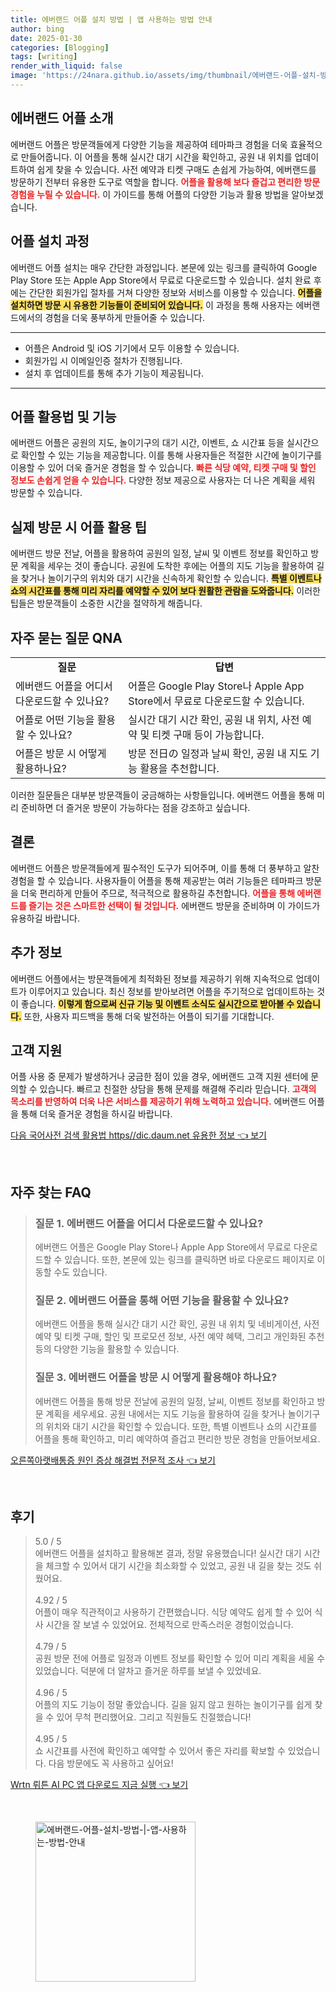 ```yaml
---
title: 에버랜드 어플 설치 방법 | 앱 사용하는 방법 안내
author: bing
date: 2025-01-30
categories: [Blogging]
tags: [writing]
render_with_liquid: false
image: 'https://24nara.github.io/assets/img/thumbnail/에버랜드-어플-설치-방법-|-앱-사용하는-방법-안내.webp'
---
```



<h2 id='에버랜드_어플_소개'>에버랜드 어플 소개</h2>

<p>에버랜드 어플은 방문객들에게 다양한 기능을 제공하여 테마파크 경험을 더욱 효율적으로 만들어줍니다. 이 어플을 통해 실시간 대기 시간을 확인하고, 공원 내 위치를 업데이트하여 쉽게 찾을 수 있습니다. 사전 예약과 티켓 구매도 손쉽게 가능하여, 에버랜드를 방문하기 전부터 유용한 도구로 역할을 합니다. <b><span style="color: #ee2323;">어플을 활용해 보다 즐겁고 편리한 방문 경험을 누릴 수 있습니다.</span></b> 이 가이드를 통해 어플의 다양한 기능과 활용 방법을 알아보겠습니다.</p>

<h2 id='어플_설치_과정'>어플 설치 과정</h2>

<p>에버랜드 어플 설치는 매우 간단한 과정입니다. 본문에 있는 링크를 클릭하여 Google Play Store 또는 Apple App Store에서 무료로 다운로드할 수 있습니다. 설치 완료 후에는 간단한 회원가입 절차를 거쳐 다양한 정보와 서비스를 이용할 수 있습니다. <b><span style="background-color: #ffe066;">어플을 설치하면 방문 시 유용한 기능들이 준비되어 있습니다.</span></b> 이 과정을 통해 사용자는 에버랜드에서의 경험을 더욱 풍부하게 만들어줄 수 있습니다.</p>

<hr />

<ul>
    <li>어플은 Android 및 iOS 기기에서 모두 이용할 수 있습니다.</li>
    <li>회원가입 시 이메일인증 절차가 진행됩니다.</li>
    <li>설치 후 업데이트를 통해 추가 기능이 제공됩니다.</li>
</ul>

<hr />

<h2 id='어플_활용법_및_기능'>어플 활용법 및 기능</h2>

<p>에버랜드 어플은 공원의 지도, 놀이기구의 대기 시간, 이벤트, 쇼 시간표 등을 실시간으로 확인할 수 있는 기능을 제공합니다. 이를 통해 사용자들은 적절한 시간에 놀이기구를 이용할 수 있어 더욱 즐거운 경험을 할 수 있습니다. <b><span style="color: #ee2323;">빠른 식당 예약, 티켓 구매 및 할인 정보도 손쉽게 얻을 수 있습니다.</span></b> 다양한 정보 제공으로 사용자는 더 나은 계획을 세워 방문할 수 있습니다.</p>

<h2 id='실제_방문_시_어플_활용_팁'>실제 방문 시 어플 활용 팁</h2>

<p>에버랜드 방문 전날, 어플을 활용하여 공원의 일정, 날씨 및 이벤트 정보를 확인하고 방문 계획을 세우는 것이 좋습니다. 공원에 도착한 후에는 어플의 지도 기능을 활용하여 길을 찾거나 놀이기구의 위치와 대기 시간을 신속하게 확인할 수 있습니다. <b><span style="background-color: #ffe066;">특별 이벤트나 쇼의 시간표를 통해 미리 자리를 예약할 수 있어 보다 원활한 관람을 도와줍니다.</span></b> 이러한 팁들은 방문객들이 소중한 시간을 절약하게 해줍니다.</p>

<h2 id='자주_묻는_질문_QA'>자주 묻는 질문 QNA</h2>

<table>
    <tr>
        <td style="text-align: center; height: 17px;"><b>질문</b></td>
        <td style="text-align: center; height: 17px;"><b>답변</b></td>
    </tr>
    <tr>
        <td>에버랜드 어플을 어디서 다운로드할 수 있나요?</td>
        <td>어플은 Google Play Store나 Apple App Store에서 무료로 다운로드할 수 있습니다.</td>
    </tr>
    <tr>
        <td>어플로 어떤 기능을 활용할 수 있나요?</td>
        <td>실시간 대기 시간 확인, 공원 내 위치, 사전 예약 및 티켓 구매 등이 가능합니다.</td>
    </tr>
    <tr>
        <td>어플은 방문 시 어떻게 활용하나요?</td>
        <td>방문 전日の 일정과 날씨 확인, 공원 내 지도 기능 활용을 추천합니다.</td>
    </tr>
</table>

<p>이러한 질문들은 대부분 방문객들이 궁금해하는 사항들입니다. 에버랜드 어플을 통해 미리 준비하면 더 즐거운 방문이 가능하다는 점을 강조하고 싶습니다.</p>

<h2 id='결론'>결론</h2>

<p>에버랜드 어플은 방문객들에게 필수적인 도구가 되어주며, 이를 통해 더 풍부하고 알찬 경험을 할 수 있습니다. 사용자들이 어플을 통해 제공받는 여러 기능들은 테마파크 방문을 더욱 편리하게 만들어 주므로, 적극적으로 활용하길 추천합니다. <b><span style="color: #ee2323;">어플을 통해 에버랜드를 즐기는 것은 스마트한 선택이 될 것입니다.</span></b> 에버랜드 방문을 준비하며 이 가이드가 유용하길 바랍니다.</p>

<h2 id='추가_정보'>추가 정보</h2>

<p>에버랜드 어플에서는 방문객들에게 최적화된 정보를 제공하기 위해 지속적으로 업데이트가 이루어지고 있습니다. 최신 정보를 받아보려면 어플을 주기적으로 업데이트하는 것이 좋습니다. <b><span style="background-color: #ffe066;">이렇게 함으로써 신규 기능 및 이벤트 소식도 실시간으로 받아볼 수 있습니다.</span></b> 또한, 사용자 피드백을 통해 더욱 발전하는 어플이 되기를 기대합니다.</p>

<h2 id='고객_지원'>고객 지원</h2>

<p>어플 사용 중 문제가 발생하거나 궁금한 점이 있을 경우, 에버랜드 고객 지원 센터에 문의할 수 있습니다. 빠르고 친절한 상담을 통해 문제를 해결해 주리라 믿습니다. <b><span style="color: #ee2323;">고객의 목소리를 반영하여 더욱 나은 서비스를 제공하기 위해 노력하고 있습니다.</span></b> 에버랜드 어플을 통해 더욱 즐거운 경험을 하시길 바랍니다.</p>


<p><a class="click-button" title="다음 국어사전 검색 활용법 https//dic.daum.net 유용한 정보" href="https://24nara.github.io/posts/%EB%8B%A4%EC%9D%8C-%EA%B5%AD%EC%96%B4%EC%82%AC%EC%A0%84-%EA%B2%80%EC%83%89-%ED%99%9C%EC%9A%A9%EB%B2%95-httpsdic.daum.net-%EC%9C%A0%EC%9A%A9%ED%95%9C-%EC%A0%95%EB%B3%B4/" rel="dofollow">다음 국어사전 검색 활용법 https//dic.daum.net 유용한 정보 👈 보기</a></p><br>
<h2 id='자주_찾는_FAQ'>자주 찾는 FAQ</h2>
<div itemscope="" itemtype="https://schema.org/FAQPage"> 
<blockquote> 
<div itemscope="" itemprop="mainEntity" itemtype="https://schema.org/Question"> 
<h3 itemprop="name">질문 1. 에버랜드 어플을 어디서 다운로드할 수 있나요?</h3> 
<div itemscope="" itemprop="acceptedAnswer" itemtype="https://schema.org/Answer"> 
<span itemprop="text"> 
<p>에버랜드 어플은 Google Play Store나 Apple App Store에서 무료로 다운로드할 수 있습니다. 또한, 본문에 있는 링크를 클릭하면 바로 다운로드 페이지로 이동할 수도 있습니다.</p> 
</span> 
</div> 
</div> 

<div itemscope="" itemprop="mainEntity" itemtype="https://schema.org/Question"> 
<h3 itemprop="name">질문 2. 에버랜드 어플을 통해 어떤 기능을 활용할 수 있나요?</h3> 
<div itemscope="" itemprop="acceptedAnswer" itemtype="https://schema.org/Answer"> 
<span itemprop="text"> 
<p>에버랜드 어플을 통해 실시간 대기 시간 확인, 공원 내 위치 및 네비게이션, 사전 예약 및 티켓 구매, 할인 및 프로모션 정보, 사전 예약 혜택, 그리고 개인화된 추천 등의 다양한 기능을 활용할 수 있습니다.</p> 
</span> 
</div> 
</div> 

<div itemscope="" itemprop="mainEntity" itemtype="https://schema.org/Question"> 
<h3 itemprop="name">질문 3. 에버랜드 어플을 방문 시 어떻게 활용해야 하나요?</h3> 
<div itemscope="" itemprop="acceptedAnswer" itemtype="https://schema.org/Answer"> 
<span itemprop="text"> 
<p>에버랜드 어플을 통해 방문 전날에 공원의 일정, 날씨, 이벤트 정보를 확인하고 방문 계획을 세우세요. 공원 내에서는 지도 기능을 활용하여 길을 찾거나 놀이기구의 위치와 대기 시간을 확인할 수 있습니다. 또한, 특별 이벤트나 쇼의 시간표를 어플을 통해 확인하고, 미리 예약하여 즐겁고 편리한 방문 경험을 만들어보세요.</p> 
</span> 
</div> 
</div> 
</blockquote> 
</div>
<p><a class="click-button" title="오른쪽아랫배통증 원인 증상 해결법 전문적 조사" href="https://24nara.github.io/posts/%EC%98%A4%EB%A5%B8%EC%AA%BD%EC%95%84%EB%9E%AB%EB%B0%B0%ED%86%B5%EC%A6%9D-%EC%9B%90%EC%9D%B8-%EC%A6%9D%EC%83%81-%ED%95%B4%EA%B2%B0%EB%B2%95-%EC%A0%84%EB%AC%B8%EC%A0%81-%EC%A1%B0%EC%82%AC/" rel="dofollow">오른쪽아랫배통증 원인 증상 해결법 전문적 조사 👈 보기</a></p><br>
<h2 id='후기'>후기</h2>
<div itemscope itemtype="https://schema.org/Product">
  <blockquote>
  <div itemprop="review" itemscope itemtype="https://schema.org/Review">
      <div itemprop="reviewRating" itemscope itemtype="https://schema.org/Rating"> <span itemprop="ratingValue">5.0</span> / <span itemprop="bestRating">5</span> </div>
      <span itemprop="reviewBody">에버랜드 어플을 설치하고 활용해본 결과, 정말 유용했습니다! 실시간 대기 시간을 체크할 수 있어서 대기 시간을 최소화할 수 있었고, 공원 내 길을 찾는 것도 쉬웠어요.</span>
  </div>
  <br>
  <div itemprop="review" itemscope itemtype="https://schema.org/Review">
      <div itemprop="reviewRating" itemscope itemtype="https://schema.org/Rating"> <span itemprop="ratingValue">4.92</span> / <span itemprop="bestRating">5</span> </div>
      <span itemprop="reviewBody">어플이 매우 직관적이고 사용하기 간편했습니다. 식당 예약도 쉽게 할 수 있어 식사 시간을 잘 보낼 수 있었어요. 전체적으로 만족스러운 경험이었습니다.</span>
  </div>
  <br>
  <div itemprop="review" itemscope itemtype="https://schema.org/Review">
      <div itemprop="reviewRating" itemscope itemtype="https://schema.org/Rating"> <span itemprop="ratingValue">4.79</span> / <span itemprop="bestRating">5</span> </div>
      <span itemprop="reviewBody">공원 방문 전에 어플로 일정과 이벤트 정보를 확인할 수 있어 미리 계획을 세울 수 있었습니다. 덕분에 더 알차고 즐거운 하루를 보낼 수 있었네요.</span>
  </div>
  <br>
  <div itemprop="review" itemscope itemtype="https://schema.org/Review">
      <div itemprop="reviewRating" itemscope itemtype="https://schema.org/Rating"> <span itemprop="ratingValue">4.96</span> / <span itemprop="bestRating">5</span> </div>
      <span itemprop="reviewBody">어플의 지도 기능이 정말 좋았습니다. 길을 잃지 않고 원하는 놀이기구를 쉽게 찾을 수 있어 무척 편리했어요. 그리고 직원들도 친절했습니다!</span>
  </div>
  <br>
  <div itemprop="review" itemscope itemtype="https://schema.org/Review">
      <div itemprop="reviewRating" itemscope itemtype="https://schema.org/Rating"> <span itemprop="ratingValue">4.95</span> / <span itemprop="bestRating">5</span> </div>
      <span itemprop="reviewBody">쇼 시간표를 사전에 확인하고 예약할 수 있어서 좋은 자리를 확보할 수 있었습니다. 다음 방문에도 꼭 사용하고 싶어요!</span>
  </div>
  </blockquote>
</div>
<p><a class="click-button" title="Wrtn 뤼튼 AI PC 앱 다운로드 지금 실행" href="https://24nara.github.io/posts/Wrtn-%EB%A4%BC%ED%8A%BC-AI-PC-%EC%95%B1-%EB%8B%A4%EC%9A%B4%EB%A1%9C%EB%93%9C-%EC%A7%80%EA%B8%88-%EC%8B%A4%ED%96%89/" rel="dofollow">Wrtn 뤼튼 AI PC 앱 다운로드 지금 실행 👈 보기</a></p><br>
<figure class="image"><img src="https://24nara.github.io/assets/img/thumbnail/에버랜드-어플-설치-방법-|-앱-사용하는-방법-안내.webp" alt="에버랜드-어플-설치-방법-|-앱-사용하는-방법-안내" width="256" height="256"></figure>